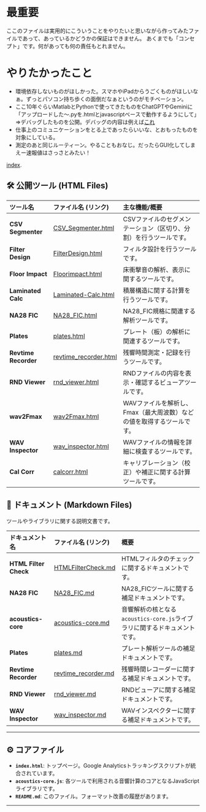 # 最重要

ここのファイルは実用的にこういうことをやりたいと思いながら作ってみたファイルであって、あっているかどうかの保証はできません。
あくまでも「コンセプト」です。何があっても何の責任もとれません。

# やりたかったこと
- 環境依存しないものがほしかった。スマホやiPadからうごくものがほしいなぁ。ずっとパソコン持ち歩くの面倒だなぁというのがモチベーション。
- ここ10年ぐらいMatlabとPythonで使ってきたものをChatGPTやGeminiに「アップロードした～.pyを.htmlとjavascriptベースで動作するようにして」⇒デバッグしたものを公開。デバッグの内容は例えば[これ](HTMLfilterCheck.md)
- 仕事上のコミュニケーションをとる上であったらいいな、とおもったものを対象にしている。
- 測定のあと同じルーティーン。やることもおなじ。だったらGUI化してしまえー速報値はさっさとみたい！

[index](https://ssmhrkw.github.io/github.io_cv/index.html).
## 🛠️ 公開ツール (HTML Files)

| ツール名 | ファイル名 (リンク) | 主な機能/概要 |
| :--- | :--- | :--- |
| **CSV Segmenter** | [CSV_Segmenter.html](https://ssmhrkw.github.io/github.io_cv/CSV_Segmenter.html) | CSVファイルのセグメンテーション（区切り、分割）を行うツールです。 |
| **Filter Design** | [FilterDesign.html](https://ssmhrkw.github.io/github.io_cv/FilterDesign.html) | フィルタ設計を行うツールです。 |
| **Floor Impact** | [Floorimpact.html](https://ssmhrkw.github.io/github.io_cv/Floorimpact.html) | 床衝撃音の解析、表示に関するツールです。 |
| **Laminated Calc** | [Laminated-Calc.html](https://ssmhrkw.github.io/github.io_cv/Laminated-Calc.html) | 積層構造に関する計算を行うツールです。 |
| **NA28 FIC** | [NA28_FIC.html](https://ssmhrkw.github.io/github.io_cv/NA28_FIC.html) | NA28_FIC規格に関連する解析ツールです。 |
| **Plates** | [plates.html](https://ssmhrkw.github.io/github.io_cv/plates.html) | プレート（板）の解析に関連するツールです。 |
| **Revtime Recorder** | [revtime_recorder.html](https://ssmhrkw.github.io/github.io_cv/revtime_recorder.html) | 残響時間測定・記録を行うツールです。 |
| **RND Viewer** | [rnd_viewer.html](https://ssmhrkw.github.io/github.io_cv/rnd_viewer.html) | RNDファイルの内容を表示・確認するビューアツールです。 |
| **wav2Fmax** | [wav2Fmax.html](https://ssmhrkw.github.io/github.io_cv/wav2Fmax.html) | WAVファイルを解析し、Fmax（最大周波数）などの値を取得するツールです。 |
| **WAV Inspector** | [wav_inspector.html](https://ssmhrkw.github.io/github.io_cv/wav_inspector.html) | WAVファイルの情報を詳細に検査するツールです。 |
| **Cal Corr** | [calcorr.html](https://ssmhrkw.github.io/github.io_cv/calcorr.html) | キャリブレーション（校正）や補正に関する計算ツールです。 |

## 📄 ドキュメント (Markdown Files)

ツールやライブラリに関する説明文書です。

| ドキュメント名 | ファイル名 (リンク) | 概要 |
| :--- | :--- | :--- |
| **HTML Filter Check** | [HTMLFilterCheck.md](HTMLFilterCheck.md) | HTMLフィルタのチェックに関するドキュメントです。 |
| **NA28 FIC** | [NA28_FIC.md](NA28_FIC.md) | NA28_FICツールに関する補足ドキュメントです。 |
| **acoustics-core** | [acoustics-core.md](acoustics-core.md) | 音響解析の核となる`acoustics-core.js`ライブラリに関するドキュメントです。 |
| **Plates** | [plates.md](plates.md) | プレート解析ツールの補足ドキュメントです。 |
| **Revtime Recorder** | [revtime_recorder.md](revtime_recorder.md) | 残響時間レコーダーに関する補足ドキュメントです。 |
| **RND Viewer** | [rnd_viewer.md](rnd_viewer.md) | RNDビューアに関する補足ドキュメントです。 |
| **WAV Inspector** | [wav_inspector.md](wav_inspector.md) | WAVインスペクターに関する補足ドキュメントです。 |

---

## ⚙️ コアファイル

-   **`index.html`**: トップページ。Google Analyticsトラッキングスクリプトが統合されています。
-   **`acoustics-core.js`**: 各ツールで利用される音響計算のコアとなるJavaScriptライブラリです。
-   **`README.md`**: このファイル。フォーマット改善の履歴があります。

---
